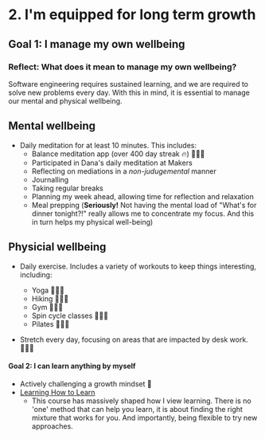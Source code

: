 # 2. I'm equipped for long term growth

## Goal 1: I manage my own wellbeing
### Reflect: What does it mean to manage my own wellbeing?

Software engineering requires sustained learning, and we are required to solve new problems every day. With this in mind, it is essential to manage our mental and physical wellbeing. 

## Mental wellbeing
- Daily meditation for at least 10 minutes. This includes: 
  - Balance meditation app (over 400 day streak 🔥) 🧘🏽‍♀️
  - Participated in Dana's daily meditation at Makers
  - Reflecting on mediations in a _non-judugemental_ manner
  - Journalling
  - Taking regular breaks
  - Planning my week ahead, allowing time for reflection and relaxation 
  - Meal prepping (**Seriously!** Not having the mental load of "What's for dinner tonight?!" really allows me to concentrate my focus. And this in turn helps my physical well-being)


## Physicial wellbeing
- Daily exercise. Includes a variety of workouts to keep things interesting, including:
  - Yoga 🧘🏽‍♀️
  - Hiking 🚶🏽‍♀️
  - Gym 🏋🏽‍♀️
  - Spin cycle classes 🚴🏽‍♀️
  - Pilates 🙆🏽‍♀️

- Stretch every day, focusing on areas that are impacted by desk work. 🙆🏽‍♀️


#### Goal 2: I can learn anything by myself
- Actively challenging a growth mindset 🧠
- [Learning How to Learn](https://www.coursera.org/learn/learning-how-to-learn) 
  - This course has massively shaped how I view learning. There is no 'one' method that can help you learn, it is about finding the right mixture that works for you. And importantly, being flexible to try new approaches. 
